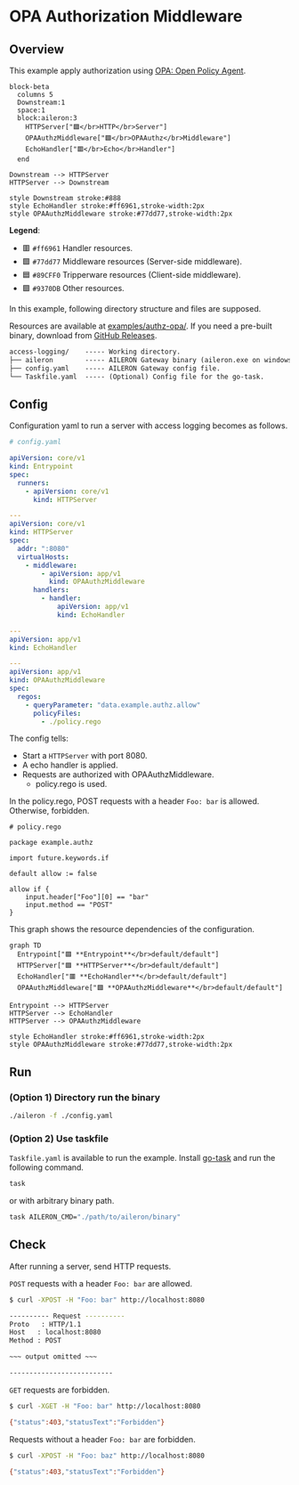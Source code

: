 # OPA Authorization Middleware

## Overview

This example apply authorization using [OPA: Open Policy Agent](https://www.openpolicyagent.org/).

```mermaid
block-beta
  columns 5
  Downstream:1
  space:1
  block:aileron:3
    HTTPServer["🟪</br>HTTP</br>Server"]
    OPAAuthzMiddleware["🟩</br>OPAAuthz</br>Middleware"]
    EchoHandler["🟥</br>Echo</br>Handler"]
  end

Downstream --> HTTPServer
HTTPServer --> Downstream

style Downstream stroke:#888
style EchoHandler stroke:#ff6961,stroke-width:2px
style OPAAuthzMiddleware stroke:#77dd77,stroke-width:2px
```

**Legend**:

- 🟥 `#ff6961` Handler resources.
- 🟩 `#77dd77` Middleware resources (Server-side middleware).
- 🟦 `#89CFF0` Tripperware resources (Client-side middleware).
- 🟪 `#9370DB` Other resources.

In this example, following directory structure and files are supposed.

Resources are available at [examples/authz-opa/](https://github.com/aileron-gateway/aileron-gateway/tree/main/examples/authz-opa).
If you need a pre-built binary, download from [GitHub Releases](https://github.com/aileron-gateway/aileron-gateway/releases).

```txt
access-logging/    ----- Working directory.
├── aileron        ----- AILERON Gateway binary (aileron.exe on windows).
├── config.yaml    ----- AILERON Gateway config file.
└── Taskfile.yaml  ----- (Optional) Config file for the go-task.
```

## Config

Configuration yaml to run a server with access logging becomes as follows.

```yaml
# config.yaml

apiVersion: core/v1
kind: Entrypoint
spec:
  runners:
    - apiVersion: core/v1
      kind: HTTPServer

---
apiVersion: core/v1
kind: HTTPServer
spec:
  addr: ":8080"
  virtualHosts:
    - middleware:
        - apiVersion: app/v1
          kind: OPAAuthzMiddleware
      handlers:
        - handler:
            apiVersion: app/v1
            kind: EchoHandler

---
apiVersion: app/v1
kind: EchoHandler

---
apiVersion: app/v1
kind: OPAAuthzMiddleware
spec:
  regos:
    - queryParameter: "data.example.authz.allow"
      policyFiles:
        - ./policy.rego
```

The config tells:

- Start a `HTTPServer` with port 8080.
- A echo handler is applied.
- Requests are authorized with OPAAuthzMiddleware.
  - policy.rego is used.

In the policy.rego, POST requests with a header `Foo: bar` is allowed.
Otherwise, forbidden.

```opa
# policy.rego

package example.authz

import future.keywords.if

default allow := false

allow if {
    input.header["Foo"][0] == "bar"
    input.method == "POST"
}
```

This graph shows the resource dependencies of the configuration.

```mermaid
graph TD
  Entrypoint["🟪 **Entrypoint**</br>default/default"]
  HTTPServer["🟪 **HTTPServer**</br>default/default"]
  EchoHandler["🟥 **EchoHandler**</br>default/default"]
  OPAAuthzMiddleware["🟩 **OPAAuthzMiddleware**</br>default/default"]

Entrypoint --> HTTPServer
HTTPServer --> EchoHandler
HTTPServer --> OPAAuthzMiddleware

style EchoHandler stroke:#ff6961,stroke-width:2px
style OPAAuthzMiddleware stroke:#77dd77,stroke-width:2px
```

## Run

### (Option 1) Directory run the binary

```bash
./aileron -f ./config.yaml
```

### (Option 2) Use taskfile

`Taskfile.yaml` is available to run the example.
Install [go-task](https://taskfile.dev/) and run the following command.

```bash
task
```

or with arbitrary binary path.

```bash
task AILERON_CMD="./path/to/aileron/binary"
```

## Check

After running a server, send HTTP requests.

`POST` requests with a header `Foo: bar` are allowed.

```bash
$ curl -XPOST -H "Foo: bar" http://localhost:8080

---------- Request ----------
Proto   : HTTP/1.1
Host   : localhost:8080
Method : POST

~~~ output omitted ~~~

--------------------------
```

`GET` requests are forbidden.

```bash
$ curl -XGET -H "Foo: bar" http://localhost:8080

{"status":403,"statusText":"Forbidden"}
```

Requests without a header `Foo: bar` are forbidden.

```bash
$ curl -XPOST -H "Foo: baz" http://localhost:8080

{"status":403,"statusText":"Forbidden"}
```

